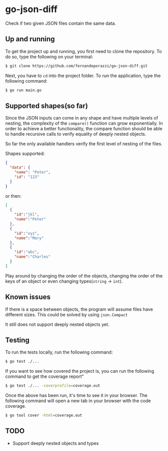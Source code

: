# go-json-diff
Check if two given JSON files contain the same data.

## Up and running

To get the project up and running, you first need to clone the repository.
To do so, type the following on your terminal:

```sh
$ git clone https://github.com/fernandoporazzi/go-json-diff.git
```

Next, you have to `cd` into the project folder. To run the application, type the following command:

```sh
$ go run main.go
```

## Supported shapes(so far)

Since the JSON inputs can come in any shape and have multiple levels of nesting, the complexity of the `compare()` function can grow exponentially. In order to achieve a better functionality, the compare function should be able to handle recursive calls to verify equality of deeply nested objects.

So far the only available handlers verify the first level of nesting of the files.

Shapes supported:

```json
{
  "data": {
    "name": "Peter",
    "id": "123"
  }
}
```

or then:

```json
[
  {
    "id":"jkl",
    "name":"Peter"
  },
  {
    "id":"xyz",
    "name":"Mary"
  },
  {
    "id":"abc",
    "name":"Charles"
  }
]
```

Play around by changing the order of the objects, changing the order of the keys of an object or even changing types(`string` -> `int`).

## Known issues

If there is a space between objects, the program will assume files have different sizes. This could be solved by using `json.Compact`

It still does not support deeply nested objects yet.

## Testing

To run the tests locally, run the following command:

```sh
$ go test ./... 
```

If you want to see how covered the project is, you can run the following command to get the coverage report"

```sh
$ go test ./... -coverprofile=coverage.out
```

Once the above has been run, it's time to see it in your browser. The following command will open a new tab in your browser with the code coverage.

```sh
$ go tool cover -html=coverage.out
```

## TODO

- Support deeply nested objects and types
